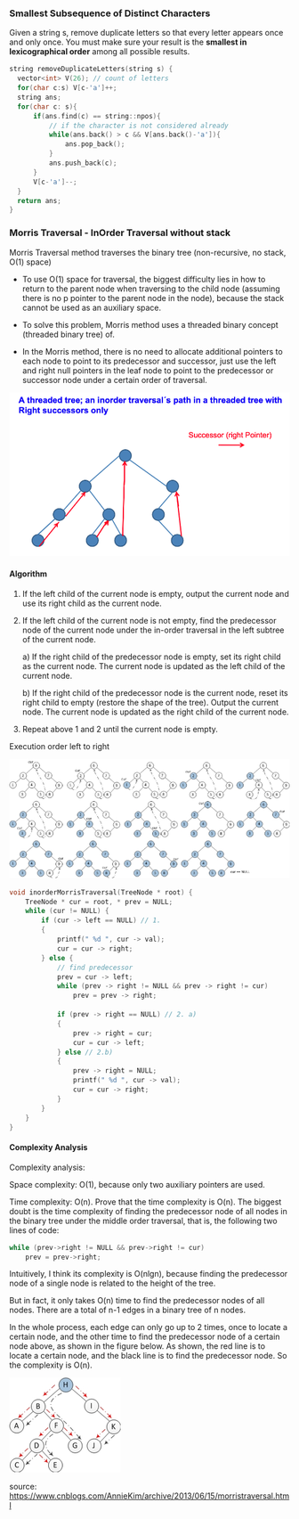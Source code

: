 ### Smallest Subsequence of Distinct Characters

Given a string s, remove duplicate letters so that every letter appears once and only once. You must make sure your result is the **smallest in lexicographical order** among all possible results.

```cpp
string removeDuplicateLetters(string s) {
  vector<int> V(26); // count of letters
  for(char c:s) V[c-'a']++;
  string ans;
  for(char c: s){
      if(ans.find(c) == string::npos){
          // if the character is not considered already
          while(ans.back() > c && V[ans.back()-'a']){
              ans.pop_back();
          }
          ans.push_back(c);
      }
      V[c-'a']--;
  }
  return ans;
}
```
### Morris Traversal - InOrder Traversal without stack

Morris Traversal method traverses the binary tree (non-recursive, no stack, O(1) space)

* To use O(1) space for traversal, the biggest difficulty lies in how to return to the parent node when traversing to the child node (assuming there is no p pointer to the parent node in the node), because the stack cannot be used as an auxiliary space.

* To solve this problem, Morris method uses a threaded binary concept (threaded binary tree) of.
* In the Morris method, there is no need to allocate additional pointers to each node to point to its predecessor and successor, just use the left and right null pointers in the leaf node to point to the predecessor or successor node under a certain order of traversal.

![](images/morris_traversal.png)


#### Algorithm

1. If the left child of the current node is empty, output the current node and use its right child as the current node.

2. If the left child of the current node is not empty, find the predecessor node of the current node under the in-order traversal in the left subtree of the current node.

   a) If the right child of the predecessor node is empty, set its right child as the current node. The current node is updated as the left child of the current node.

   b) If the right child of the predecessor node is the current node, reset its right child to empty (restore the shape of the tree). Output the current node. The current node is updated as the right child of the current node.

3. Repeat above 1 and 2 until the current node is empty.



Execution order left to right

![image](images/morris_trav1.jpg)



```cpp
void inorderMorrisTraversal(TreeNode * root) {
    TreeNode * cur = root, * prev = NULL;
    while (cur != NULL) {
        if (cur -> left == NULL) // 1.
        {
            printf(" %d ", cur -> val);
            cur = cur -> right;
        } else {
            // find predecessor
            prev = cur -> left;
            while (prev -> right != NULL && prev -> right != cur)
                prev = prev -> right;

            if (prev -> right == NULL) // 2. a)
            {
                prev -> right = cur;
                cur = cur -> left;
            } else // 2.b)
            {
                prev -> right = NULL;
                printf(" %d ", cur -> val);
                cur = cur -> right;
            }
        }
    }
}
```

#### Complexity Analysis

Complexity analysis:

Space complexity: O(1), because only two auxiliary pointers are used.

Time complexity: O(n). Prove that the time complexity is O(n). The biggest doubt is the time complexity of finding the predecessor node of all nodes in the binary tree under the middle order traversal, that is, the following two lines of code:

```cpp
while (prev->right != NULL && prev->right != cur)
    prev = prev->right;
```

Intuitively, I think its complexity is O(nlgn), because finding the predecessor node of a single node is related to the height of the tree. 

But in fact, it only takes O(n) time to find the predecessor nodes of all nodes. There are a total of n-1 edges in a binary tree of n nodes. 

In the whole process, each edge can only go up to 2 times, once to locate a certain node, and the other time to find the predecessor node of a certain node above, as shown in the figure below. As shown, the red line is to locate a certain node, and the black line is to find the predecessor node. So the complexity is O(n).

![image](images/morris_trav2.jpg)

source: https://www.cnblogs.com/AnnieKim/archive/2013/06/15/morristraversal.html
